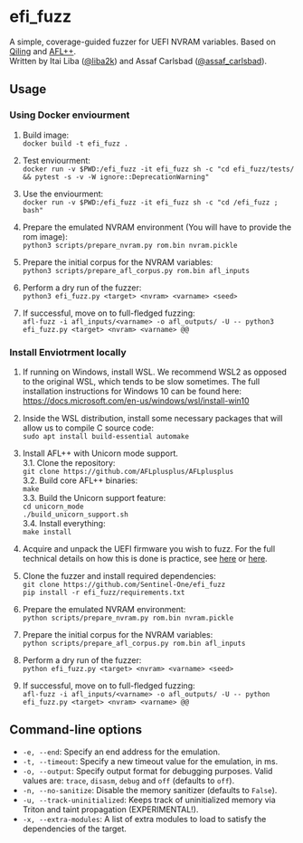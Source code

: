# efi_fuzz
A simple, coverage-guided fuzzer for UEFI NVRAM variables.
Based on [Qiling](https://github.com/qilingframework/qiling) and [AFL++](https://github.com/AFLplusplus/AFLplusplus).\
Written by Itai Liba ([@liba2k](https://twitter.com/liba2k)) and Assaf Carlsbad ([@assaf_carlsbad](https://twitter.com/assaf_carlsbad)).

## Usage

### Using Docker enviourment

1. Build image:\
`docker build -t efi_fuzz .`

2. Test enviourment:\
`docker run -v $PWD:/efi_fuzz -it efi_fuzz sh -c "cd efi_fuzz/tests/ && pytest -s -v -W ignore::DeprecationWarning"`

3. Use the enviourment:\
`docker run -v $PWD:/efi_fuzz -it efi_fuzz sh -c "cd /efi_fuzz ; bash"`

4. Prepare the emulated NVRAM environment (You will have to provide the rom image): \
`python3 scripts/prepare_nvram.py rom.bin nvram.pickle`

5. Prepare the initial corpus for the NVRAM variables: \
`python3 scripts/prepare_afl_corpus.py rom.bin afl_inputs`

6. Perform a dry run of the fuzzer: \
`python3 efi_fuzz.py <target> <nvram> <varname> <seed>`

7. If successful, move on to full-fledged fuzzing: \
`afl-fuzz -i afl_inputs/<varname> -o afl_outputs/ -U -- python3 efi_fuzz.py <target> <nvram> <varname> @@`

### Install Enviotrment locally
1. If running on Windows, install WSL. We recommend WSL2 as opposed to the original WSL, which tends to be slow sometimes. The full installation instructions for Windows 10 can be found here: https://docs.microsoft.com/en-us/windows/wsl/install-win10

2. Inside the WSL distribution, install some necessary packages that will allow us to compile C source code:\
`sudo apt install build-essential automake`

3. Install AFL++ with Unicorn mode support. \
    3.1. Clone the repository: \
    `git clone https://github.com/AFLplusplus/AFLplusplus` \
    3.2. Build core AFL++ binaries: \
    `make` \
    3.3. Build the Unicorn support feature: \
    `cd unicorn_mode` \
    `./build_unicorn_support.sh` \
    3.4. Install everything: \
    `make install`
    
4. Acquire and unpack the UEFI firmware you wish to fuzz.  For the full technical details on how this is done is practice, see [here](https://labs.sentinelone.com/moving-from-common-sense-knowledge-about-uefi-to-actually-dumping-uefi-firmware/) or [here](https://www.amazon.com/Rootkits-Bootkits-Reversing-Malware-Generation/dp/1593277164).

5. Clone the fuzzer and install required dependencies: \
`git clone https://github.com/Sentinel-One/efi_fuzz` \
`pip install -r efi_fuzz/requirements.txt`

6. Prepare the emulated NVRAM environment: \
`python scripts/prepare_nvram.py rom.bin nvram.pickle`

7. Prepare the initial corpus for the NVRAM variables: \
`python scripts/prepare_afl_corpus.py rom.bin afl_inputs`

8. Perform a dry run of the fuzzer: \
`python efi_fuzz.py <target> <nvram> <varname> <seed>`

9. If successful, move on to full-fledged fuzzing: \
`afl-fuzz -i afl_inputs/<varname> -o afl_outputs/ -U -- python efi_fuzz.py <target> <nvram> <varname> @@`

## Command-line options
* `-e, --end`: Specify an end address for the emulation.
* `-t, --timeout`: Specify a new timeout value for the emulation, in ms.
* `-o, --output`: Specify output format for debugging purposes. Valid values are: `trace`, `disasm`, `debug` and `off` (defaults to `off`).
* `-n, --no-sanitize`: Disable the memory sanitizer (defaults to `False`).
* `-u, --track-uninitialized`: Keeps track of uninitialized memory via Triton and taint propagation (EXPERIMENTAL!). 
* `-x, --extra-modules`: A list of extra modules to load to satisfy the dependencies of the target. 
